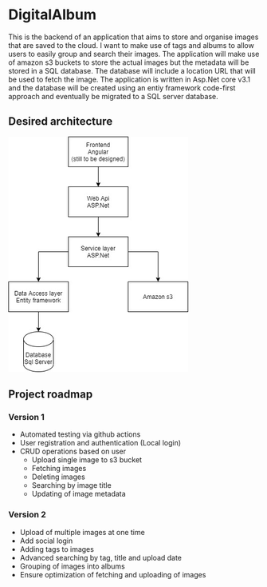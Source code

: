 # DigitalAlbum
This is the backend of an application that aims to store and organise images that are saved to the cloud. I want to make use of tags and albums to allow users to easily group and
search their images. The application will make use of amazon s3 buckets to store the actual images but the metadata will be stored in a SQL database. 
The database will include a location URL that will be used to fetch the image. The application is written in Asp.Net core v3.1 and the database will be created using an entiy 
framework code-first approach and eventually be migrated to a SQL server database. 

## Desired architecture
![desired architecture](diagrams/digitalAlbumArchitecture.jpg)

## Project roadmap

### Version 1
* Automated testing via github actions
* User registration and authentication (Local login)
* CRUD operations based on user
  * Upload single image to s3 bucket
  * Fetching images
  * Deleting images
  * Searching by image title
  * Updating of image metadata
  
### Version 2
* Upload of multiple images at one time
* Add social login
* Adding tags to images
* Advanced searching by tag, title and upload date
* Grouping of images into albums 
* Ensure optimization of fetching and uploading of images
